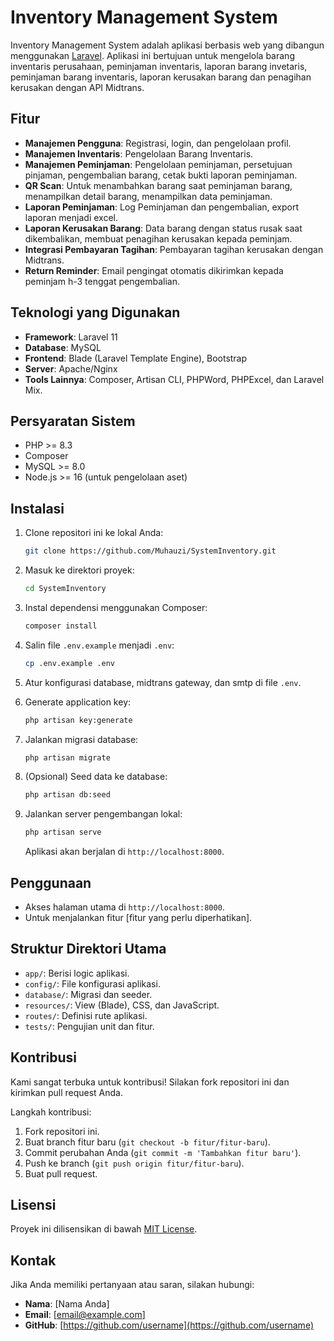 # Inventory Management System

Inventory Management System adalah aplikasi berbasis web yang dibangun menggunakan [Laravel](https://laravel.com/). Aplikasi ini bertujuan untuk mengelola barang inventaris perusahaan, peminjaman inventaris, laporan barang invetaris, peminjaman barang inventaris, laporan kerusakan barang dan penagihan kerusakan dengan API Midtrans.

## Fitur

- **Manajemen Pengguna**: Registrasi, login, dan pengelolaan profil.
- **Manajemen Inventaris**: Pengelolaan Barang Inventaris.
- **Manajemen Peminjaman**: Pengelolaan peminjaman, persetujuan pinjaman, pengembalian barang, cetak bukti laporan peminjaman.
- **QR Scan**: Untuk menambahkan barang saat peminjaman barang, menampilkan detail barang, menampilkan data peminjaman.
- **Laporan Peminjaman**: Log Peminjaman dan pengembalian, export laporan menjadi excel.
- **Laporan Kerusakan Barang**: Data barang dengan status rusak saat dikembalikan, membuat penagihan kerusakan kepada peminjam.
- **Integrasi Pembayaran Tagihan**: Pembayaran tagihan kerusakan dengan Midtrans.
- **Return Reminder**: Email pengingat otomatis dikirimkan kepada peminjam h-3 tenggat pengembalian.

## Teknologi yang Digunakan

- **Framework**: Laravel 11
- **Database**: MySQL
- **Frontend**: Blade (Laravel Template Engine), Bootstrap
- **Server**: Apache/Nginx
- **Tools Lainnya**: Composer, Artisan CLI, PHPWord, PHPExcel, dan Laravel Mix.

## Persyaratan Sistem

- PHP >= 8.3
- Composer
- MySQL >= 8.0
- Node.js >= 16 (untuk pengelolaan aset)

## Instalasi

1. Clone repositori ini ke lokal Anda:
   ```bash
   git clone https://github.com/Muhauzi/SystemInventory.git
   ```
2. Masuk ke direktori proyek:
   ```bash
   cd SystemInventory
   ```
3. Instal dependensi menggunakan Composer:
   ```bash
   composer install
   ```
4. Salin file `.env.example` menjadi `.env`:
   ```bash
   cp .env.example .env
   ```
5. Atur konfigurasi database, midtrans gateway, dan smtp di file `.env`.

6. Generate application key:
   ```bash
   php artisan key:generate
   ```
7. Jalankan migrasi database:
   ```bash
   php artisan migrate
   ```
8. (Opsional) Seed data ke database:
   ```bash
   php artisan db:seed
   ```
9. Jalankan server pengembangan lokal:
   ```bash
   php artisan serve
   ```
   Aplikasi akan berjalan di `http://localhost:8000`.

## Penggunaan

- Akses halaman utama di `http://localhost:8000`.
- Untuk menjalankan fitur [fitur yang perlu diperhatikan].

## Struktur Direktori Utama

- `app/`: Berisi logic aplikasi.
- `config/`: File konfigurasi aplikasi.
- `database/`: Migrasi dan seeder.
- `resources/`: View (Blade), CSS, dan JavaScript.
- `routes/`: Definisi rute aplikasi.
- `tests/`: Pengujian unit dan fitur.

## Kontribusi

Kami sangat terbuka untuk kontribusi! Silakan fork repositori ini dan kirimkan pull request Anda.  

Langkah kontribusi:
1. Fork repositori ini.
2. Buat branch fitur baru (`git checkout -b fitur/fitur-baru`).
3. Commit perubahan Anda (`git commit -m 'Tambahkan fitur baru'`).
4. Push ke branch (`git push origin fitur/fitur-baru`).
5. Buat pull request.

## Lisensi

Proyek ini dilisensikan di bawah [MIT License](LICENSE).  

## Kontak

Jika Anda memiliki pertanyaan atau saran, silakan hubungi:  
- **Nama**: [Nama Anda]  
- **Email**: [email@example.com]  
- **GitHub**: [https://github.com/username](https://github.com/username)

